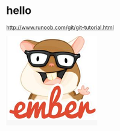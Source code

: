 # hello
http://www.runoob.com/git/git-tutorial.html

![](https://github.com/mumuhemiaomiao/hello/blob/master/ember.png)
